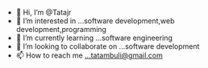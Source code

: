 - 👋 Hi, I’m @Tatajr
- 👀 I’m interested in ...software development,web development,programming 
- 🌱 I’m currently learning ...software engineering 
- 💞️ I’m looking to collaborate on ...software development 
- 📫 How to reach me ...tatambuli@gmail.com

<!---
Tatajr/Tatajr is a ✨ special ✨ repository because its `README.md` (this file) appears on your GitHub profile.
You can click the Preview link to take a look at your changes.
--->
